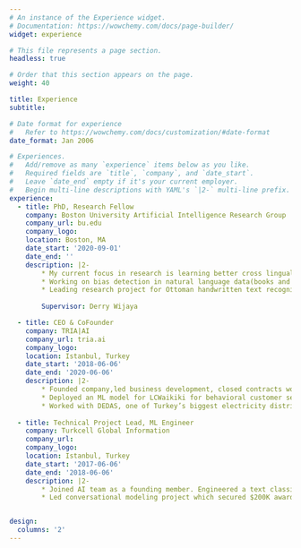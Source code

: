 ```yaml
---
# An instance of the Experience widget.
# Documentation: https://wowchemy.com/docs/page-builder/
widget: experience

# This file represents a page section.
headless: true

# Order that this section appears on the page.
weight: 40

title: Experience
subtitle:

# Date format for experience
#   Refer to https://wowchemy.com/docs/customization/#date-format
date_format: Jan 2006

# Experiences.
#   Add/remove as many `experience` items below as you like.
#   Required fields are `title`, `company`, and `date_start`.
#   Leave `date_end` empty if it's your current employer.
#   Begin multi-line descriptions with YAML's `|2-` multi-line prefix.
experience:
  - title: PhD, Research Fellow
    company: Boston University Artificial Intelligence Research Group
    company_url: bu.edu
    company_logo: 
    location: Boston, MA
    date_start: '2020-09-01'
    date_end: ''
    description: |2-
        * My current focus in research is learning better cross lingual representations through multitask and contrastive learning that will allow solving multiple cross lingual tasks more robustly.
        * Working on bias detection in natural language data(books and news) through time within 2021 Google Research Scholar Program.
        * Leading research project for Ottoman handwritten text recognition which received $50K from the Scientific Research Council of Turkey(TUBITAK).
        
        Supervisor: Derry Wijaya

  - title: CEO & CoFounder
    company: TRIA|AI
    company_url: tria.ai
    company_logo: 
    location: Istanbul, Turkey
    date_start: '2018-06-06'
    date_end: '2020-06-06'
    description: |2-
        * Founded company,led business development, closed contracts worth ~$100K, and managed client relations. Worked with the C‐Suite of LC Waikiki, multi‐billion retailer present in 40 countries, to guide their AI strategy to increase online sales.
        * Deployed an ML model for LCWaikiki for behavioral customer segmentation, customer life time value prediction and churn analysis that achieved +100% increase in conversion rates for targeted ads.
        * Worked with DEDAS, one of Turkey’s biggest electricity distributors,to detect illegal uses of electricity and increased the detection rate by +150% with estimated business impact of $500K.
        
  - title: Technical Project Lead, ML Engineer
    company: Turkcell Global Information
    company_url: 
    company_logo: 
    location: Istanbul, Turkey
    date_start: '2017-06-06'
    date_end: '2018-06-06'
    description: |2-
        * Joined AI team as a founding member. Engineered a text classification pipeline for routing customer issues.
        * Led conversational modeling project which secured $200K award grant from Scientific Research Council of Turkey(TUBITAK).


design:
  columns: '2'
---
```

